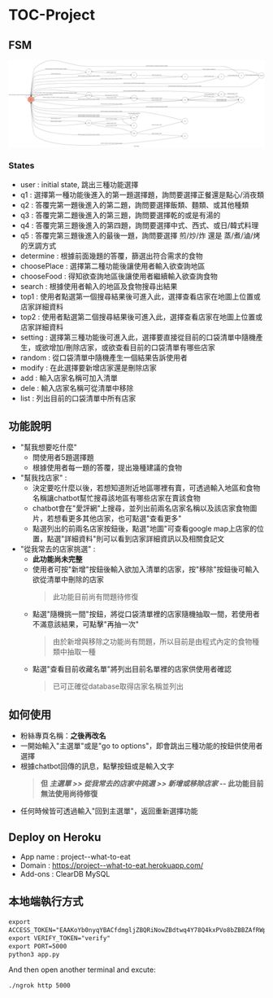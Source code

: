 # TOC-Project
## FSM
  ![alt text](https://github.com/JCP1014/TOC-Project/blob/master/fsm.png)
### States
  * user : initial state, 跳出三種功能選擇
  * q1 : 選擇第一種功能後進入的第一題選擇題，詢問要選擇正餐還是點心/消夜類
  * q2 : 答覆完第一題後進入的第二題，詢問要選擇飯類、麵類、或其他種類
  * q3 : 答覆完第二題後進入的第三題，詢問要選擇乾的或是有湯的
  * q4 : 答覆完第三題後進入的第四題，詢問要選擇中式、西式、或日/韓式料理
  * q5 : 答覆完第三題後進入的最後一題，詢問要選擇 煎/炒/炸 還是 蒸/煮/滷/烤 的烹調方式
  * determine : 根據前面幾題的答覆，篩選出符合需求的食物
  * choosePlace : 選擇第二種功能後讓使用者輸入欲查詢地區
  * chooseFood : 得知欲查詢地區後讓使用者繼續輸入欲查詢食物
  * search : 根據使用者輸入的地區及食物搜尋出結果
  * top1 : 使用者點選第一個搜尋結果後可進入此，選擇查看店家在地圖上位置或店家詳細資料
  * top2 : 使用者點選第二個搜尋結果後可進入此，選擇查看店家在地圖上位置或店家詳細資料
  * setting : 選擇第三種功能後可進入此，選擇要直接從目前的口袋清單中隨機產生，或欲增加/刪除店家，或欲查看目前的口袋清單有哪些店家
  * random : 從口袋清單中隨機產生一個結果告訴使用者
  * modify : 在此選擇要新增店家還是刪除店家
  * add : 輸入店家名稱可加入清單
  * dele : 輸入店家名稱可從清單中移除
  * list : 列出目前的口袋清單中所有店家
  
## 功能說明
* "幫我想要吃什麼"
  * 問使用者5題選擇題
  * 根據使用者每一題的答覆，提出幾種建議的食物
* "幫我找店家" : 
  * 決定要吃什麼以後，若想知道附近地區哪裡有賣，可透過輸入地區和食物名稱讓chatbot幫忙搜尋該地區有哪些店家在賣該食物
  * chatbot會在"愛評網"上搜尋，並列出前兩名店家名稱以及該店家食物圖片，若想看更多其他店家，也可點選"查看更多"
  * 點選列出的前兩名店家按鈕後，點選"地圖"可查看google map上店家的位置，點選"詳細資料"則可以看到店家詳細資訊以及相關食記文
* "從我常去的店家挑選" : 
  * **此功能尚未完整**
  * 使用者可按"新增"按鈕後輸入欲加入清單的店家，按"移除"按鈕後可輸入欲從清單中刪除的店家
    > 此功能目前尚有問題待修復
  * 點選"隨機挑一間"按鈕，將從口袋清單裡的店家隨機抽取一間，若使用者不滿意該結果，可點擊"再抽一次"
    > 由於新增與移除之功能尚有問題，所以目前是由程式內定的食物種類中抽取一種
  * 點選"查看目前收藏名單"將列出目前名單裡的店家供使用者確認
    > 已可正確從database取得店家名稱並列出
## 如何使用
* 粉絲專頁名稱：**之後再改名**
* 一開始輸入"主選單"或是"go to options"，即會跳出三種功能的按鈕供使用者選擇
* 根據chatbot回傳的訊息，點擊按鈕或是輸入文字
    > **但  *主選單 >> 從我常去的店家中挑選 >> 新增或移除店家* -- 此功能目前無法使用尚待修復**
* 任何時候皆可透過輸入"回到主選單"，返回重新選擇功能

## Deploy on Heroku
* App name : project--what-to-eat
* Domain : https://project--what-to-eat.herokuapp.com/
* Add-ons : ClearDB MySQL
## 本地端執行方式
    export ACCESS_TOKEN="EAAKoYb0nyqYBACfdmgljZBQRiNowZBdtwq4Y78Q4kxPVo8bZBBZAfRWpbPMw1TFoZCZCFdy4lKixMXBwJ9V3WuPWcCT9TnbkYpOsNIx4ZAxeJ1EaPKxyVm2JPlb03udD32xlgOHs9qufDQk4wWKTXZBTQU38QsyOO89nygiM9tDElwZDZD"
    export VERIFY_TOKEN="verify"
    export PORT=5000
    python3 app.py
   And then open another terminal and excute:
   ```
   ./ngrok http 5000
   ```
